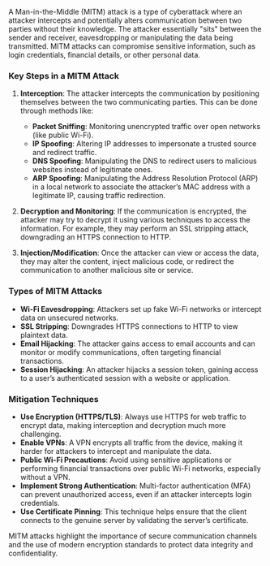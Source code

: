 A Man-in-the-Middle (MITM) attack is a type of cyberattack where an attacker intercepts and potentially alters communication between two parties without their knowledge. The attacker essentially "sits" between the sender and receiver, eavesdropping or manipulating the data being transmitted. MITM attacks can compromise sensitive information, such as login credentials, financial details, or other personal data.

### Key Steps in a MITM Attack
1. **Interception**: The attacker intercepts the communication by positioning themselves between the two communicating parties. This can be done through methods like:
   - **Packet Sniffing**: Monitoring unencrypted traffic over open networks (like public Wi-Fi).
   - **IP Spoofing**: Altering IP addresses to impersonate a trusted source and redirect traffic.
   - **DNS Spoofing**: Manipulating the DNS to redirect users to malicious websites instead of legitimate ones.
   - **ARP Spoofing**: Manipulating the Address Resolution Protocol (ARP) in a local network to associate the attacker’s MAC address with a legitimate IP, causing traffic redirection.

2. **Decryption and Monitoring**: If the communication is encrypted, the attacker may try to decrypt it using various techniques to access the information. For example, they may perform an SSL stripping attack, downgrading an HTTPS connection to HTTP.

3. **Injection/Modification**: Once the attacker can view or access the data, they may alter the content, inject malicious code, or redirect the communication to another malicious site or service.

### Types of MITM Attacks
- **Wi-Fi Eavesdropping**: Attackers set up fake Wi-Fi networks or intercept data on unsecured networks.
- **SSL Stripping**: Downgrades HTTPS connections to HTTP to view plaintext data.
- **Email Hijacking**: The attacker gains access to email accounts and can monitor or modify communications, often targeting financial transactions.
- **Session Hijacking**: An attacker hijacks a session token, gaining access to a user’s authenticated session with a website or application.

### Mitigation Techniques
- **Use Encryption (HTTPS/TLS)**: Always use HTTPS for web traffic to encrypt data, making interception and decryption much more challenging.
- **Enable VPNs**: A VPN encrypts all traffic from the device, making it harder for attackers to intercept and manipulate the data.
- **Public Wi-Fi Precautions**: Avoid using sensitive applications or performing financial transactions over public Wi-Fi networks, especially without a VPN.
- **Implement Strong Authentication**: Multi-factor authentication (MFA) can prevent unauthorized access, even if an attacker intercepts login credentials.
- **Use Certificate Pinning**: This technique helps ensure that the client connects to the genuine server by validating the server’s certificate.

MITM attacks highlight the importance of secure communication channels and the use of modern encryption standards to protect data integrity and confidentiality.
